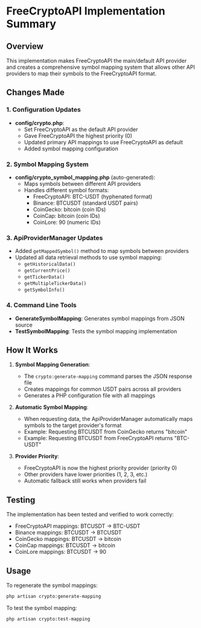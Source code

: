 # FreeCryptoAPI Implementation Summary

## Overview
This implementation makes FreeCryptoAPI the main/default API provider and creates a comprehensive symbol mapping system that allows other API providers to map their symbols to the FreeCryptoAPI format.

## Changes Made

### 1. Configuration Updates
- **config/crypto.php**:
  - Set FreeCryptoAPI as the default API provider
  - Gave FreeCryptoAPI the highest priority (0)
  - Updated primary API mappings to use FreeCryptoAPI as default
  - Added symbol mapping configuration

### 2. Symbol Mapping System
- **config/crypto_symbol_mapping.php** (auto-generated):
  - Maps symbols between different API providers
  - Handles different symbol formats:
    - FreeCryptoAPI: BTC-USDT (hyphenated format)
    - Binance: BTCUSDT (standard USDT pairs)
    - CoinGecko: bitcoin (coin IDs)
    - CoinCap: bitcoin (coin IDs)
    - CoinLore: 90 (numeric IDs)

### 3. ApiProviderManager Updates
- Added `getMappedSymbol()` method to map symbols between providers
- Updated all data retrieval methods to use symbol mapping:
  - `getHistoricalData()`
  - `getCurrentPrice()`
  - `getTickerData()`
  - `getMultipleTickerData()`
  - `getSymbolInfo()`

### 4. Command Line Tools
- **GenerateSymbolMapping**: Generates symbol mappings from JSON source
- **TestSymbolMapping**: Tests the symbol mapping implementation

## How It Works

1. **Symbol Mapping Generation**:
   - The `crypto:generate-mapping` command parses the JSON response file
   - Creates mappings for common USDT pairs across all providers
   - Generates a PHP configuration file with all mappings

2. **Automatic Symbol Mapping**:
   - When requesting data, the ApiProviderManager automatically maps symbols to the target provider's format
   - Example: Requesting BTCUSDT from CoinGecko returns "bitcoin"
   - Example: Requesting BTCUSDT from FreeCryptoAPI returns "BTC-USDT"

3. **Provider Priority**:
   - FreeCryptoAPI is now the highest priority provider (priority 0)
   - Other providers have lower priorities (1, 2, 3, etc.)
   - Automatic fallback still works when providers fail

## Testing
The implementation has been tested and verified to work correctly:
- FreeCryptoAPI mappings: BTCUSDT → BTC-USDT
- Binance mappings: BTCUSDT → BTCUSDT
- CoinGecko mappings: BTCUSDT → bitcoin
- CoinCap mappings: BTCUSDT → bitcoin
- CoinLore mappings: BTCUSDT → 90

## Usage
To regenerate the symbol mappings:
```bash
php artisan crypto:generate-mapping
```

To test the symbol mapping:
```bash
php artisan crypto:test-mapping
```